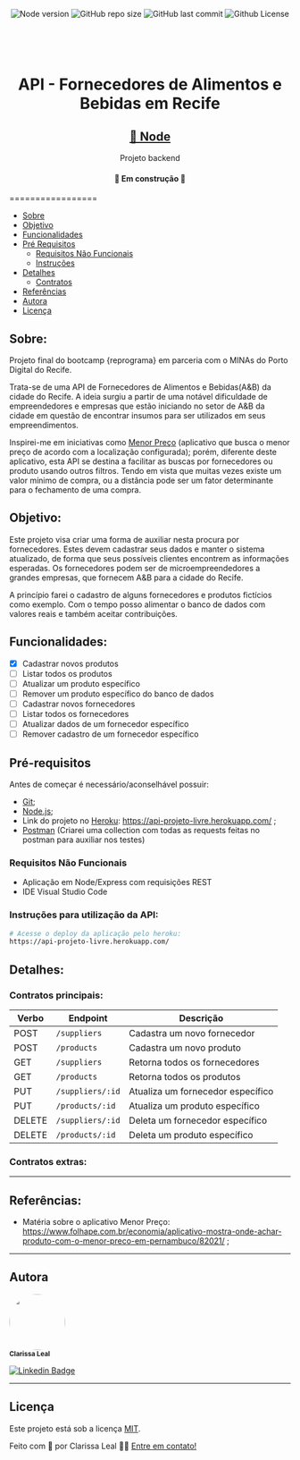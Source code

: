 <p align="center">
  <a> 
    <img alt="Node version" src="https://img.shields.io/badge/node-%3E%3D%206.0.0-brightgreen">
    <img alt="GitHub repo size" src="https://img.shields.io/github/repo-size/lealclarissa/projeto-livre">
    <img alt="GitHub last commit" src="https://img.shields.io/github/last-commit/lealclarissa/projeto-livre">
    <img alt="Github License" src="https://img.shields.io/github/license/lealclarissa/projeto-livre?logo=MIT">
  </a>
</p>

<!-- <h1 align="center">
  <img alt="FAEB Recife" title="#API - Fornecedores de Alimentos e Bebidas em Recife" src="./assets/banner.png" />
</h1> -->

<h1 align="center">
    <br>
    <p align="center">API - Fornecedores de Alimentos e Bebidas em Recife<p>
</h1>

<h2 align="center">
    <a href="https://nodejs.org/pt-br/">🔗 Node</a>
</h2>
<p align="center"> Projeto backend</p>

<h4 align="center"> 
	🚧  Em construção  🚧
</h4>

=================
<!--ts-->
   * [Sobre](#sobre)
   * [Objetivo](#objetivo)
   * [Funcionalidades](#funcionalidades)
   * [Pré Requisitos](#pré-requisitos)
      * [Requisitos Não Funcionais](#requisitos-não-funcionais)
      * [Instruções](#instruções-para-utilização-da-api)
   * [Detalhes](#detalhes)
      * [Contratos](#contratos-principais)
   * [Referências](#referências)
   * [Autora](#autora)
   * [Licença](#licença)
<!--te-->

## Sobre:

Projeto final do bootcamp {reprograma} em parceria com o MINAs do Porto Digital do Recife.

Trata-se de uma API de Fornecedores de Alimentos e Bebidas(A&B) da cidade do Recife. A ideia surgiu a partir de uma notável dificuldade de empreendedores e empresas que estão iniciando no setor de A&B da cidade em questão de encontrar insumos para ser utilizados em seus empreendimentos.

Inspirei-me em iniciativas como [Menor Preço](https://play.google.com/store/apps/details?id=br.gov.pr.celepar.sefa.mp&hl=pt_BR) (aplicativo que busca o menor preço de acordo com a localização configurada); porém, diferente deste aplicativo, esta API se destina a facilitar as buscas por fornecedores ou produto usando outros filtros. Tendo em vista que muitas vezes existe um valor mínimo de compra, ou a distância pode ser um fator determinante para o fechamento de uma compra.

## Objetivo:

Este projeto visa criar uma forma de auxiliar nesta procura por fornecedores. Estes devem cadastrar seus dados e manter o sistema atualizado, de forma que seus possíveis clientes encontrem as informações esperadas. Os fornecedores podem ser de microempreendedores a grandes empresas, que fornecem A&B para a cidade do Recife.

A princípio farei o cadastro de alguns fornecedores e produtos fictícios como exemplo. Com o tempo posso alimentar o banco de dados com valores reais e também aceitar contribuições.

## Funcionalidades:

- [x] Cadastrar novos produtos
- [ ] Listar todos os produtos
- [ ] Atualizar um produto específico
- [ ] Remover um produto específico do banco de dados
- [ ] Cadastrar novos fornecedores
- [ ] Listar todos os fornecedores
- [ ] Atualizar dados de um fornecedor específico
- [ ] Remover cadastro de um fornecedor específico
  
## Pré-requisitos

Antes de começar é necessário/aconselhável possuir:
* [Git](https://git-scm.com/);
* [Node.js](https://nodejs.org/pt-br/);
* Link do projeto no [Heroku](https://www.heroku.com/): https://api-projeto-livre.herokuapp.com/ ;
* [Postman](https://www.postman.com/) (Criarei uma collection com todas as requests feitas no postman para auxiliar nos testes)

### Requisitos Não Funcionais
* Aplicação em Node/Express com requisições REST
* IDE Visual Studio Code

### Instruções para utilização da API:

```bash
# Acesse o deploy da aplicação pelo heroku:
https://api-projeto-livre.herokuapp.com/
```

## Detalhes:

### Contratos principais:

| Verbo | Endpoint | Descrição |
| ----- | -------- | --------- |
| POST | `/suppliers` | Cadastra um novo fornecedor
| POST | `/products` | Cadastra um novo produto
| GET | `/suppliers` | Retorna todos os fornecedores
| GET | `/products` | Retorna todos os produtos
| PUT | `/suppliers/:id` | Atualiza um fornecedor específico
| PUT | `/products/:id` | Atualiza um produto específico
| DELETE | `/suppliers/:id` | Deleta um fornecedor específico
| DELETE | `/products/:id` | Deleta um produto específico

### Contratos extras:

---

## Referências:

* Matéria sobre o aplicativo Menor Preço: https://www.folhape.com.br/economia/aplicativo-mostra-onde-achar-produto-com-o-menor-preco-em-pernambuco/82021/ ;  

---

## Autora

<a>
 <img style="border-radius: 50%;" src="https://avatars2.githubusercontent.com/u/69424163?s=400&u=6c4ceb2494ca08ef4a05454277aee432c6b5644f&v=4" width="100px;" alt=""/>
 <br />
 <sub><b>Clarissa Leal</b></sub>
</a>

[![Linkedin Badge](https://img.shields.io/badge/-Clarissa-blue?style=flat-square&logo=Linkedin&logoColor=white&link=https://www.linkedin.com/in/clarissa-leal/)](https://www.linkedin.com/in/clarissa-leal/) 

---

## Licença

Este projeto está sob a licença [MIT](./LICENSE.md).

Feito com :purple_heart: por Clarissa Leal 👋🏽 [Entre em contato!](https://www.linkedin.com/in/clarissa-leal/)